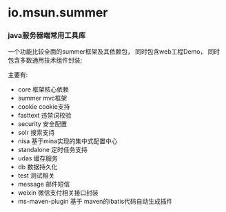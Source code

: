 io.msun.summer
==============
### java服务器端常用工具库

一个功能比较全面的summer框架及其依赖包，
同时包含web工程Demo，
同时包含多数通用技术组件封装;

主要有:
* core 框架核心依赖
* summer mvc框架
* cookie cookie支持
* fasttext 违禁词校验
* security 安全配置
* solr 搜索支持
* nisa 基于mina实现的集中式配置中心
* standalone 定时任务支持
* udas 缓存服务
* db 数据持久化
* test 测试相关
* message 邮件短信
* weixin 微信支付相关接口封装
* ms-maven-plugin 基于 maven的ibatis代码自动生成插件
